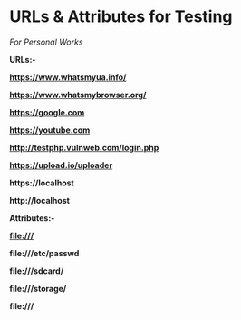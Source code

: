 # URLs & Attributes for Testing
<i>For Personal Works </i>
 
<b> URLs:-

https://www.whatsmyua.info/

https://www.whatsmybrowser.org/

https://google.com

https://youtube.com

http://testphp.vulnweb.com/login.php

https://upload.io/uploader

https://localhost

http://localhost

<b> Attributes:-</b>

[file:///](file:///)

file:///etc/passwd

file:///sdcard/

file:///storage/

file:///

